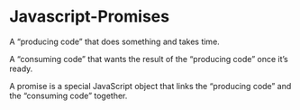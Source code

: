 # Javascript-Promises

A “producing code” that does something and takes time. 

A “consuming code” that wants the result of the “producing code” once it’s ready. 

A promise is a special JavaScript object that links the “producing code” and the “consuming code” together.
